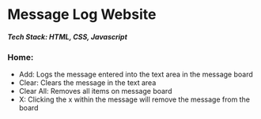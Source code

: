 # Message Log Website
#### *Tech Stack: HTML, CSS, Javascript*
### Home:
- Add: Logs the message entered into the text area in the message board
- Clear: Clears the message in the text area
- Clear All: Removes all items on message board
- X: Clicking the x within the message will remove the message from the board